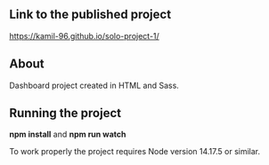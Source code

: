 ## Link to the published project
https://kamil-96.github.io/solo-project-1/

## About
Dashboard project created in HTML and Sass.

## Running the project
**npm install** and **npm run watch**

To work properly the project requires Node version 14.17.5 or similar.